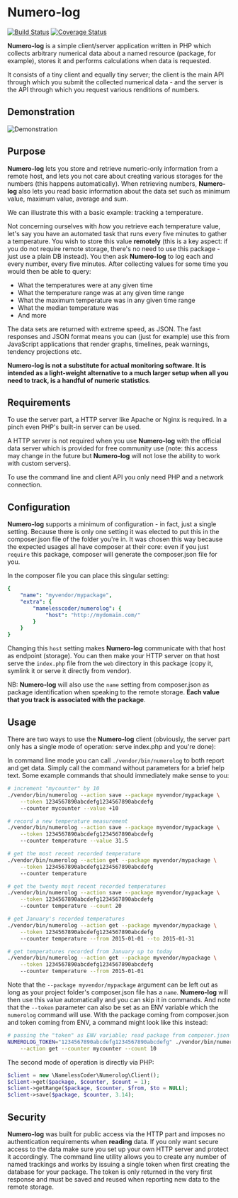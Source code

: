 Numero-log
==========

[![Build Status](https://img.shields.io/travis/NamelessCoder/numerolog.svg?style=flat-square&label=package)](https://travis-ci.org/NamelessCoder/numerolog) [![Coverage Status](https://img.shields.io/coveralls/NamelessCoder/numerolog/master.svg?style=flat-square)](https://coveralls.io/r/NamelessCoder/numerolog)

**Numero-log** is a simple client/server application written in PHP which collects
arbitrary numerical data about a named resource (package, for example), stores it
and performs calculations when data is requested.

It consists of a tiny client and equally tiny server; the client is the main API
through which you submit the collected numerical data - and the server is the API
through which you request various renditions of numbers.

Demonstration
-------------

![Demonstration](http://numerolog.namelesscoder.net/numerolog-demo.gif)

Purpose
-------

**Numero-log** lets you store and retrieve numeric-only information from a remote
host, and lets you not care about creating various storages for the numbers (this
happens automatically). When retrieving numbers, **Numero-log** also lets you read
basic information about the data set such as minimum value, maximum value, average
and sum.

We can illustrate this with a basic example: tracking a temperature.

Not concerning ourselves with *how* you retrieve each temperature value, let's say
you have an automated task that runs every five minutes to gather a temperature.
You wish to store this value **remotely** (this is a key aspect: if you do not
require remote storage, there's no need to use this package - just use a plain DB
instead). You then ask **Numero-log** to log each and every number, every five
minutes. After collecting values for some time you would then be able to query:

* What the temperatures were at any given time
* What the temperature range was at any given time range
* What the maximum temperature was in any given time range
* What the median temperature was
* And more

The data sets are returned with extreme speed, as JSON. The fast responses and JSON
format means you can (just for example) use this from JavaScript applications that
render graphs, timelines, peak warnings, tendency projections etc.

**Numero-log is not a substitute for actual monitoring software. It is intended as
a light-weight alternative to a much larger setup when all you need to track, is a
handful of numeric statistics**.

Requirements
------------

To use the server part, a HTTP server like Apache or Nginx is required. In a pinch
even PHP's built-in server can be used.

A HTTP server is not required when you use **Numero-log** with the official data
server which is provided for free community use (note: this access may change in the
future but **Numero-log** will not lose the ability to work with custom servers).

To use the command line and client API you only need PHP and a network connection.

Configuration
-------------

**Numero-log** supports a minimum of configuration - in fact, just a single setting.
Because there is only one setting it was elected to put this in the composer.json
file of the folder you're in. It was chosen this way because the expected usages all
have composer at their core: even if you just `require` this package, composer will
generate the composer.json file for you.

In the composer file you can place this singular setting:

```yaml
{
    "name": "myvendor/mypackage",
    "extra": {
        "mamelesscoder/numerolog": {
            "host": "http://mydomain.com/"
        }
    }
}
```

Changing this `host` setting makes **Numero-log** communicate with that host as
endpoint (storage). You can then make your HTTP server on that host serve the
`index.php` file from the `web` directory in this package (copy it, symlink it
or serve it directly from vendor).

NB: **Numero-log** will also use the `name` setting from composer.json as package
identification when speaking to the remote storage. **Each value that you track is
associated with the package**.

Usage
-----

There are two ways to use the **Numero-log** client (obviously, the server part only
has a single mode of operation: serve index.php and you're done):

In command line mode you can call `./vendor/bin/numerolog` to both report and get
data. Simply call the command without parameters for a brief help text. Some example
commands that should immediately make sense to you:

```bash
# increment "mycounter" by 10
./vendor/bin/numerolog --action save --package myvendor/mypackage \
    --token 1234567890abcdefg1234567890abcdefg
    --counter mycounter --value +10

# record a new temperature measurement
./vendor/bin/numerolog --action save --package myvendor/mypackage \
    --token 1234567890abcdefg1234567890abcdefg
    --counter temperature --value 31.5

# get the most recent recorded temperature
./vendor/bin/numerolog --action get --package myvendor/mypackage \
    --token 1234567890abcdefg1234567890abcdefg
    --counter temperature

# get the twenty most recent recorded temperatures
./vendor/bin/numerolog --action save --package myvendor/mypackage \
    --token 1234567890abcdefg1234567890abcdefg
    --counter temperature --count 20

# get January's recorded temperatures
./vendor/bin/numerolog --action get --package myvendor/mypackage \
    --token 1234567890abcdefg1234567890abcdefg
    --counter temperature --from 2015-01-01 --to 2015-01-31

# get temperatures recorded from January up to today
./vendor/bin/numerolog --action get --package myvendor/mypackage \
    --token 1234567890abcdefg1234567890abcdefg
    --counter temperature --from 2015-01-01
```

Note that the `--package myvendor/mypackage` argument can be left out as long as your
project folder's composer.json file has a `name`. **Numero-log** will then use this
value automatically and you can skip it in commands. And note that the `--token`
parameter can also be set as an ENV variable which the `numerolog` command will use.
With the package coming from composer.json and token coming from ENV, a command might
look like this instead:

```bash
# passing the "token" as ENV variable; read package from composer.json
NUMEROLOG_TOKEN="1234567890abcdefg1234567890abcdefg" ./vendor/bin/numerolog \
    --action get --counter mycounter --count 10
```

The second mode of operation is directly via PHP:

```php
$client = new \NamelessCoder\Numerolog\Client();
$client->get($package, $counter, $count = 1);
$client->getRange($package, $counter, $from, $to = NULL);
$client->save($package, $counter, 3.14);
```

Security
--------

**Numero-log** was built for public access via the HTTP part and imposes no
authentication requirements when **reading** data. If you only want secure
access to the data make sure you set up your own HTTP server and protect it
accordingly. The command line utility allows you to create any number of named
trackings and works by issuing a single token when first creating the database
for your package. The token is only returned in the very first response and must
be saved and reused when reporting new data to the remote storage.
